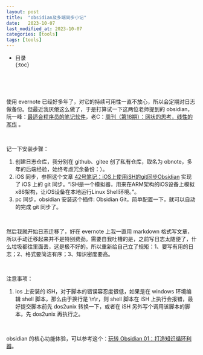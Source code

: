 ```yaml
---
layout: post
title:  "obsidian及多端同步小记"
date:   2023-10-07
last_modified_at: 2023-10-07
categories: [tools]
tags: [tools]
---
```


* 目录  
{:toc}

<br>
<br>
<br>

使用 evernote 已经好多年了，对它的持续可用性一直不放心，所以会定期对日志做备份。但最近我厌倦这么做了，于是打算试一下这两位老师提到的 obsidian，阮一峰：[最适合程序员的笔记软件](https://www.ruanyifeng.com/blog/2021/08/best-note-taking-software-for-programmers.html)，老C：[周刊（第18期）：网状的思考，线性的写作](https://www.codedump.info/post/20220612-weekly-18/) 。

<br>

记一下安装步骤：
1. 创建日志仓库，我分别在 github、gitee 创了私有仓库，取名为 obnote，多年的后端经验，始终考虑冗余备份：）。
2. iOS 同步，参照这个文章 [42号笔记：iOS上使用iSH的git同步Obsidian](https://zhuanlan.zhihu.com/p/565028534) 实现了 iOS 上的 git 同步。“iSH是一个模拟器，用来在ARM架构的iOS设备上模拟x86架构，让iOS设备在本地运行Linux Shell环境。”。
3. pc 同步，obsidian 安装这个插件: Obsidian Git，简单配置一下，就可以自动的完成 git 同步了。

<br>

然后我就开始日志迁移了，好在 evernote 上我一直用 markdown 格式写文章，所以手动迁移起来并不是特别费劲。需要自我吐槽的是，之前写日志太随便了，什么垃圾都往里面丢，这是极不好的。所以重新给自己立了规矩：1、要写有用的日志；2、格式要简洁有序；3、知识密度要高。

<br>

注意事项：
1. ios 上安装的 iSH，对于脚本的错误容忍度很低，如果是在 windows 环境编辑 shell 脚本，那么由于换行是 \n\r，则 shell 脚本在 iSH 上执行会报错，最好提交脚本前先 dos2unix 转换一下，或者在 iSH 另外写个调用该脚本的脚本，先 dos2unix 再执行之。

<br>

obsidian 的核心功能体验，可以参考这个：[玩转 Obsidian 01：打造知识循环利器](https://sspai.com/post/62414)。

<br>
<br>
<br>